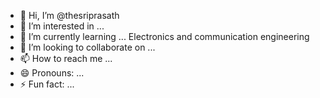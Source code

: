 - 👋 Hi, I’m @thesriprasath
- 👀 I’m interested in ... 
- 🌱 I’m currently learning ... Electronics and communication engineering
- 💞️ I’m looking to collaborate on ...
- 📫 How to reach me ...
- 😄 Pronouns: ...
- ⚡ Fun fact: ...

<!---
thesriprasath/thesriprasath is a ✨ special ✨ repository because its `README.md` (this file) appears on your GitHub profile.
You can click the Preview link to take a look at your changes.
--->
